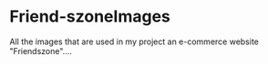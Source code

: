 # Friend-szoneImages
All the images that are used in my project  an e-commerce website "Friendszone".... 
